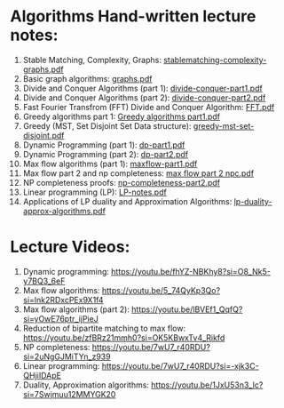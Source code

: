 # Algorithms Hand-written lecture notes:

1. Stable Matching, Complexity, Graphs: [stablematching-complexity-graphs.pdf](https://github.com/user-attachments/files/20749732/stablematching-complexity-graphs.pdf)
2. Basic graph algorithms: [graphs.pdf](https://github.com/user-attachments/files/20749748/graphs.pdf)
3. Divide and Conquer Algorithms (part 1): [divide-conquer-part1.pdf](https://github.com/user-attachments/files/20749752/divide-conquer-part1.pdf)
4. Divide and Conquer Algorithms (part 2): [divide-conquer-part2.pdf](https://github.com/user-attachments/files/20749757/divide-conquer-part2.pdf)
5. Fast Fourier Transfrom (FFT) Divide and Conquer Algorithm: [FFT.pdf](https://github.com/user-attachments/files/20749772/FFT.pdf)
6. Greedy algorithms part 1: [Greedy algorithms part1.pdf](https://github.com/user-attachments/files/20749778/Greedy.algorithms.part1.pdf)
7. Greedy (MST, Set Disjoint Set Data structure): [greedy-mst-set-disjoint.pdf](https://github.com/user-attachments/files/20749792/greedy-mst-set-disjoint.pdf)
8. Dynamic Programming (part 1): [dp-part1.pdf](https://github.com/user-attachments/files/20749811/dp-part1.pdf)
9. Dynamic Programming (part 2): [dp-part2.pdf](https://github.com/user-attachments/files/20749823/dp-part2.pdf)
10. Max flow algorithms (part 1): [maxflow-part1.pdf](https://github.com/user-attachments/files/20749826/maxflow-part1.pdf)
11. Max flow part 2 and np completeness: [max flow part 2 npc.pdf](https://github.com/user-attachments/files/20749830/max.flow.part.2.npc.pdf)
12. NP completeness proofs: [np-completeness-part2.pdf](https://github.com/user-attachments/files/20749839/np-completeness-part2.pdf)
13. Linear programming (LP): [LP-notes.pdf](https://github.com/user-attachments/files/20749845/LP-notes.pdf)
14. Applications of LP duality and Approximation Algorithms: [lp-duality-approx-algorithms.pdf](https://github.com/user-attachments/files/20749852/lp-duality-approx-algorithms.pdf)

# Lecture Videos:
1. Dynamic programming: https://youtu.be/fhYZ-NBKhy8?si=O8_Nk5-y7BQ3_6eF
2. Max flow algorithms: https://youtu.be/5_74QyKp3Qo?si=lnk2RDxcPEx9X1f4
3. Max flow algorithms (part 2): https://youtu.be/lBVEf1_QqfQ?si=yOwE76ptr_ijPieJ
4. Reduction of bipartite matching to max flow: https://youtu.be/zfBRz21mmh0?si=OK5KBwxTv4_Rikfd
5. NP completeness: https://youtu.be/7wU7_r40RDU?si=2uNgGJMiTYn_z939
6. Linear programming: https://youtu.be/7wU7_r40RDU?si=-xjk3C-QHjiIDApE
7. Duality, Approximation algorithms: https://youtu.be/1JxU53n3_lc?si=7Swjmuu12MMYGK20













